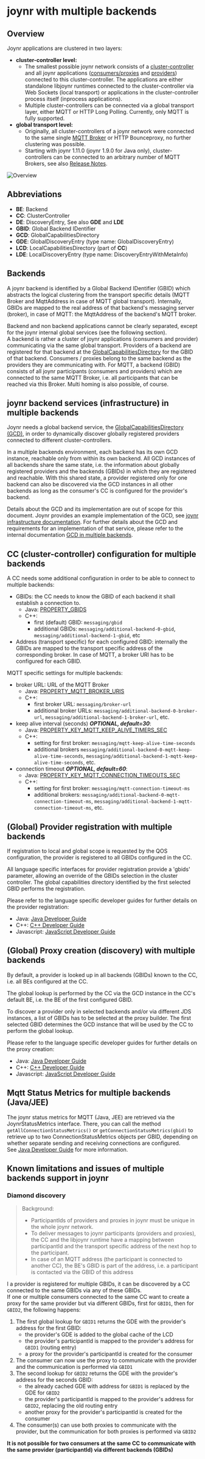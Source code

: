 # joynr with multiple backends

## Overview

Joynr applications are clustered in two layers:
* **cluster-controller level:**
  * The smallest possible joynr network consists of a [cluster-controller](using_joynr.md#cluster-controller) and all joynr applications ([consumers/proxies](using_joynr.md#consumer) and [providers](using_joynr.md#provider)) connected to this cluster-controller. The applications are either standalone libjoynr runtimes connected to the cluster-controller via Web Sockets (local transport) or applications in the cluster-controller process itself (inprocess applications).
  * Multiple cluster-controllers can be connected via a global transport layer, either MQTT or HTTP Long Polling. Currently, only MQTT is fully supported.
* **global transport level:**
  * Originally, all cluster-controllers of a joynr network were connected to the same single [MQTT Broker](using_joynr.md#mqtt-broker) or HTTP Bounceproxy, no further clustering was possible.
  * Starting with joynr 1.11.0 (joynr 1.9.0 for Java only), cluster-controllers can be connected to an arbitrary number of MQTT Brokers, see also [Release Notes](ReleaseNotes.md).

![Overview](images/multiple-backends_draw.io.png)


## Abbreviations

* **BE**: Backend
* **CC**: ClusterController
* **DE**: DiscoveryEntry, See also **GDE** and **LDE**
* **GBID**: Global Backend IDentifier
* **GCD**: GlobalCapabilitiesDirectory
* **GDE**: GlobalDiscoveryEntry (type name: GlobalDiscoveryEntry)
* **LCD**: LocalCapabilitiesDirectory (part of **CC**)
* **LDE**: LocalDiscoveryEntry (type name: DiscoveryEntryWithMetaInfo)

## Backends

A joynr backend is identified by a Global Backend IDentifier (GBID) which abstracts the logical clustering from the transport specific details (MQTT Broker and MqttAddress in case of MQTT global transport). Internally, GBIDs are mapped to the real address of that backend's messaging server (broker), in case of MQTT: the MqttAddress of the backend's MQTT broker.

Backend and non backend applications cannot be clearly separated, except for the joynr internal global services (see the following section).  
A backend is rather a cluster of joynr applications (consumers and provider) communicating via the same global transport. Providers of a backend are registered for that backend at the [GlobalCapabilitiesDirectory](using_joynr.md#capabilities-discovery-directory) for the GBID of that backend. Consumers / proxies belong to the same backend as the providers they are communicating with. For MQTT, a backend (GBID) consists of all joynr participants (consumers and providers) which are connected to the same MQTT Broker, i.e. all participants that can be reached via this Broker. Multi homing is also possible, of course.


## joynr backend services (infrastructure) in multiple backends

Joynr needs a global backend service, the [GlobalCapabilitiesDirectory (GCD)](using_joynr.md#capabilities-discovery-directory), in order to dynamically discover globally registered providers connected to different cluster-controllers.

In a multiple backends environment, each backend has its own GCD instance, reachable only from within its own backend. All GCD instances of all backends share the same state, i.e. the information about globally registered providers and the backends (GBIDs) in which they are registered and reachable. With this shared state, a provider registered only for one backend can also be discovered via the GCD instances in all other backends as long as the consumer's CC is configured for the provider's backend.

Details about the GCD and its implementation are out of scope for this document. Joynr provides an example implementation of the GCD, see [joynr infrastructure documentation](infrastructure.md). For further details about the GCD and requirements for an implementation of that service, please refer to the internal documentation [GCD in multiple backends](../docs/gcd-in-multiple-be.md).


## CC (cluster-controller) configuration for multiple backends

A CC needs some additional configuration in order to be able to connect to multiple backends:
* GBIDs: the CC needs to know the GBID of each backend it shall establish a connection to.
  * Java: [PROPERTY_GBIDS](JavaSettings.md#property_gbids)
  * C\+\+:
    * first (default) GBID: `messaging/gbid`
    * additional GBIDs: `messaging/additional-backend-0-gbid`, `messaging/additional-backend-1-gbid`, etc
* Address (transport specific) for each configured GBID: internally the GBIDs are mapped to the transport specific address of the corresponding broker. In case of MQTT, a broker URI has to be configured for each GBID.

MQTT specific settings for multiple backends:
* broker URL: URL of the MQTT Broker
  * Java: [PROPERTY_MQTT_BROKER_URIS](JavaSettings.md#property_mqtt_broker_uris)
  * C\+\+:
    * first broker URL: `messaging/broker-url`
    * additional broker URLs: `messaging/additional-backend-0-broker-url`,
      `messaging/additional-backend-1-broker-url`, etc.
* keep alive interval (seconds) ***OPTIONAL, default=30***:
  * Java: [PROPERTY_KEY_MQTT_KEEP_ALIVE_TIMERS_SEC](JavaSettings.md#property_key_mqtt_keep_alive_timers_sec)
  * C\+\+:
    * setting for first broker: `messaging/mqtt-keep-alive-time-seconds`
    * additional brokers `messaging/additional-backend-0-mqtt-keep-alive-time-seconds`,
      `messaging/additional-backend-1-mqtt-keep-alive-time-seconds`, etc.
* connection timeout ***OPTIONAL, default=60***:
  * Java: [PROPERTY_KEY_MQTT_CONNECTION_TIMEOUTS_SEC](JavaSettings.md#property_key_mqtt_connection_timeouts_sec)
  * C\+\+:
    * setting for first broker: `messaging/mqtt-connection-timeout-ms`
    * additional brokers: `messaging/additional-backend-0-mqtt-connection-timeout-ms`,
      `messaging/additional-backend-1-mqtt-connection-timeout-ms`, etc.


## (Global) Provider registration with multiple backends

If registration to local and global scope is requested by the QOS configuration, the provider is
registered to all GBIDs configured in the CC.

All language specific interfaces for provider registration provide a 'gbids' parameter, allowing an
override of the GBIDs selection in the cluster controller. The global capabilities directory
identified by the first selected GBID performs the registration.

Please refer to the language specific developer guides for further details on the provider registration:
* Java: [Java Developer Guide](wiki/java.md#building-a-java-provider-application)
* C\+\+: [C++ Developer Guide](wiki/cplusplus.md#registering-provider)
* Javascript: [JavaScript Developer Guide](wiki/javascript.md#building-a-javascript-provider-application)

## (Global) Proxy creation (discovery) with multiple backends

By default, a provider is looked up in all backends (GBIDs) known to the CC, i.e. all BEs configured at the CC.

The global lookup is performed by the CC via the GCD instance in the CC's default BE, i.e. the BE of the first configured GBID.

To discover a provider only in selected backends and/or via different JDS instances, a list of GBIDs has to be selected at the proxy builder. The first selected GBID determines the GCD instance that will be used by the CC to perform the global lookup.

Please refer to the language specific developer guides for further details on the proxy creation:
* Java: [Java Developer Guide](wiki/java.md#building-a-java-consumer-application)
* C\+\+: [C++ Developer Guide](wiki/cplusplus.md#creating-a-proxy)
* Javascript: [JavaScript Developer Guide](wiki/javascript.md#building-a-proxy)


## Mqtt Status Metrics for multiple backends (Java/JEE)

The joynr status metrics for MQTT (Java, JEE) are retrieved via the JoynrStatusMetrics interface.
There, you can call the method `getAllConnectionStatusMetrics()` or
`getConnectionStatusMetrics(gbid)` to retrieve up to two ConnectionStatusMetrics objects per GBID,
depending on whether separate sending and receiving connections are configured.  
See [Java Developer Guide](java.md#status_monitoring) for more information.

## Known limitations and issues of multiple backends support in joynr

### Diamond discovery

> Background:
> * ParticipantIds of providers and proxies in joynr must be unique in the whole joynr network.
> * To deliver messages to joynr participants (providers and proxies), the CC and the libjoynr runtime have a mapping between participantId and the transport specific address of the next hop to the participant.
> * In case of an MQTT address (the participant is connected to another CC), the BE's GBID is part of the address, i.e. a participant is contacted via the GBID of this address

I a provider is registered for multiple GBIDs, it can be discovered by a CC connected to the same GBIDs via any of these GBIDs.  
If one or multiple consumers connected to the same CC want to create a proxy for the same provider but via different GBIDs, first for `GBID1`, then for `GBID2`, the following happens:
1. The first global lookup for `GBID1` returns the GDE with the provider's address for the first GBID:
   * the provider's GDE is added to the global cache of the LCD
   * the provider's participantId is mapped to the provider's address for `GBID1` (routing entry)
   * a proxy for the provider's participantId is created for the consumer
2. The consumer can now use the proxy to communicate with the provider and the communication is performed via `GBID1`
3. The second lookup for `GBID2` returns the GDE with the provider's address for the seconds GBID:
   * the already cached GDE with address for `GBID1` is replaced by the GDE for `GBID2`
   * the provider's participantId is mapped to the provider's address for `GBID2`, replacing the old routing entry
   * another proxy for the provider's participantId is created for the consumer
4. The consumer(s) can use both proxies to communicate with the provider, but the communication for both proxies is performed via `GBID2`

**It is not possible for two consumers at the same CC to communicate with the same provider (participantId) via different backends (GBIDs)**
